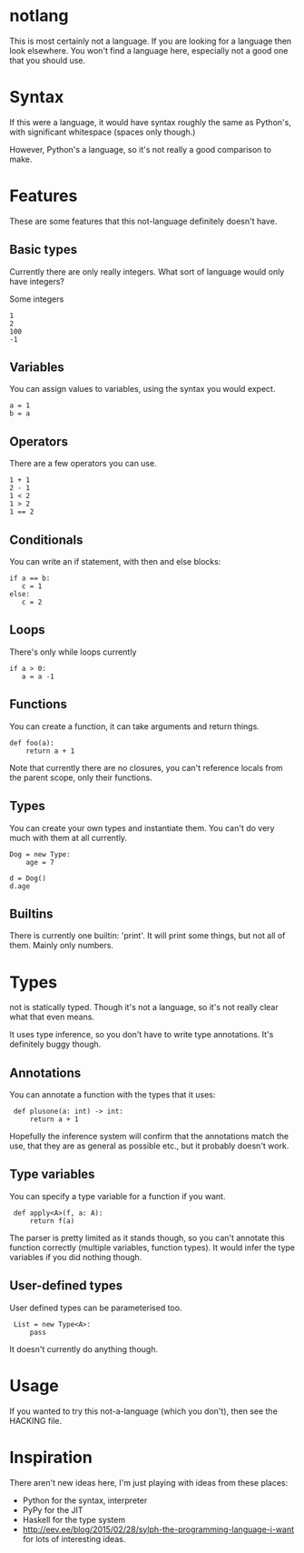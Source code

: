 notlang
=======

This is most certainly not a language. If you are looking for a language
then look elsewhere. You won't find a language here, especially not a good
one that you should use.

Syntax
======

If this were a language, it would have syntax roughly the same as Python's,
with significant whitespace (spaces only though.)

However, Python's a language, so it's not really a good comparison to make.

Features
========

These are some features that this not-language definitely doesn't have.

Basic types
-----------

Currently there are only really integers. What sort of language would only
have integers?

Some integers

    1
    2
    100
    -1

Variables
---------

You can assign values to variables, using the syntax you would expect.

    a = 1
    b = a

Operators
---------

There are a few operators you can use.

    1 + 1
    2 - 1
    1 < 2
    1 > 2
    1 == 2

Conditionals
------------

You can write an if statement, with then and else blocks:

    if a == b:
       c = 1
    else:
       c = 2

Loops
-----

There's only while loops currently

    if a > 0:
       a = a -1

Functions
---------

You can create a function, it can take arguments and return things.

    def foo(a):
        return a + 1

Note that currently there are no closures, you can't reference locals
from the parent scope, only their functions.

Types
-----

You can create your own types and instantiate them. You can't do
very much with them at all currently.


    Dog = new Type:
        age = 7

    d = Dog()
    d.age

Builtins
--------

There is currently one builtin: 'print'. It will print some things,
but not all of them. Mainly only numbers.

Types
=====

not is statically typed. Though it's not a language, so it's not really
clear what that even means.

It uses type inference, so you don't have to write type annotations. It's
definitely buggy though.

Annotations
-----------

You can annotate a function with the types that it uses:

     def plusone(a: int) -> int:
         return a + 1

Hopefully the inference system will confirm that the annotations match
the use, that they are as general as possible etc., but it probably
doesn't work.

Type variables
--------------

You can specify a type variable for a function if you want.

     def apply<A>(f, a: A):
         return f(a)

The parser is pretty limited as it stands though, so you can't annotate
this function correctly (multiple variables, function types). It would
infer the type variables if you did nothing though.

User-defined types
------------------

User defined types can be parameterised too.

     List = new Type<A>:
         pass

It doesn't currently do anything though.

Usage
=====

If you wanted to try this not-a-language (which you don't), then
see the HACKING file.

Inspiration
===========

There aren't new ideas here, I'm just playing with ideas from these
places:

   - Python for the syntax, interpreter
   - PyPy for the JIT
   - Haskell for the type system
   - http://eev.ee/blog/2015/02/28/sylph-the-programming-language-i-want for lots of interesting ideas.

